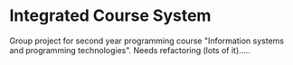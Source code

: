 # Integrated Course System
Group project for second year programming course "Information systems and programming technologies".
Needs refactoring (lots of it).....
